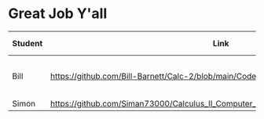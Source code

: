 # Great Job Y'all

|Student| Link|Q's and Comments|
|-------|----------------------------------------|---|
|Bill|https://github.com/Bill-Barnett/Calc-2/blob/main/Code%201%20type%20shit|Extensions and Spaces in File Names|
|Simon|https://github.com/Siman73000/Calculus_II_Computer_Labs/blob/main/Lab_1/test_nb.ipynb|Beautiful|

